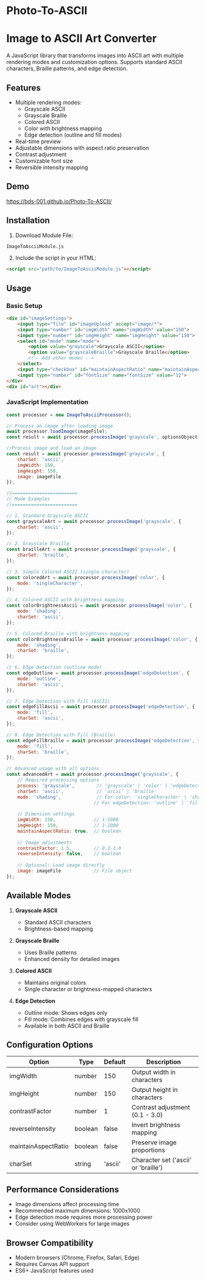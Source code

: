 # Photo-To-ASCII

# Image to ASCII Art Converter

A JavaScript library that transforms images into ASCII art with multiple rendering modes and customization options. Supports standard ASCII characters, Braille patterns, and edge detection.

## Features

- Multiple rendering modes:
  - Grayscale ASCII
  - Grayscale Braille
  - Colored ASCII
  - Color with brightness mapping
  - Edge detection (outline and fill modes)
- Real-time preview
- Adjustable dimensions with aspect ratio preservation
- Contrast adjustment
- Customizable font size
- Reversible intensity mapping

## Demo

https://bds-001.github.io/Photo-To-ASCII/

## Installation

1. Download Module File:
```bash
ImageToAsciiModule.js
```

2. Include the script in your HTML:
```html
<script src="path/to/ImageToAsciiModule.js"></script>
```

## Usage

### Basic Setup

```html
<div id="imageSettings">
    <input type="file" id="imageUpload" accept="image/*">
    <input type="number" id="imgWidth" name="imgWidth" value="150">
    <input type="number" id="imgHeight" name="imgHeight" value="150">
    <select id="mode" name="mode">
        <option value="grayscale">Grayscale ASCII</option>
        <option value="grayscaleBraille">Grayscale Braille</option>
        <!-- Add other modes -->
    </select>
    <input type="checkbox" id="maintainAspectRatio" name="maintainAspectRatio">
    <input type="number" id="fontSize" name="fontSize" value="12">
</div>
<div id="art"></div>
```

### JavaScript Implementation

```javascript
const processor = new ImageToAsciiProcessor();

// Process an image after loading image
await processor.loadImage(imageFile);
const result = await processor.processImage('grayscale', optionsObject);

//Process image and load an image
const result = await processor.processImage('grayscale', {
    charSet: 'ascii',
    imgWidth: 150,
    imgHeight: 150,
    image: imageFile
});

//========================
// Mode Examples
//========================

// 1. Standard Grayscale ASCII
const grayscaleArt = await processor.processImage('grayscale', {
    charSet: 'ascii',
});

// 2. Grayscale Braille
const brailleArt = await processor.processImage('grayscale', {
    charSet: 'braille',
});

// 3. Simple Colored ASCII (single character)
const coloredArt = await processor.processImage('color', {
    mode: 'singleCharacter',
});

// 4. Colored ASCII with brightness mapping
const colorBrightnessAscii = await processor.processImage('color', {
    mode: 'shading',
    charSet: 'ascii',
});

// 5. Colored Braille with brightness mapping
const colorBrightnessBraille = await processor.processImage('color', {
    mode: 'shading',
    charSet: 'braille',
});

// 6. Edge Detection (outline mode)
const edgeOutline = await processor.processImage('edgeDetection', {
    mode: 'outline',
    charSet: 'ascii',
});

// 7. Edge Detection with fill (ASCII)
const edgeFillAscii = await processor.processImage('edgeDetection', {
    mode: 'fill',
    charSet: 'ascii',
});

// 8. Edge Detection with fill (Braille)
const edgeFillBraille = await processor.processImage('edgeDetection', {
    mode: 'fill',
    charSet: 'braille',
});

// Advanced usage with all options
const advancedArt = await processor.processImage('grayscale', {
    // Required processing options
    process: 'grayscale',        // 'grayscale' | 'color' | 'edgeDetection'
    charSet: 'ascii',            // 'ascii' | 'braille'
    mode: 'shading',             // For color: 'singleCharacter' | 'shading'
                                // For edgeDetection: 'outline' | 'fill'
    
    // Dimension settings
    imgWidth: 150,              // 1-1000
    imgHeight: 150,             // 1-1000
    maintainAspectRatio: true,  // boolean
    
    // Image adjustments
    contrastFactor: 1.5,        // 0.1-3.0
    reverseIntensity: false,    // boolean
    
    // Optional: Load image directly
    image: imageFile            // File object
});
```


## Available Modes

1. **Grayscale ASCII**
   - Standard ASCII characters
   - Brightness-based mapping

2. **Grayscale Braille**
   - Uses Braille patterns
   - Enhanced density for detailed images

3. **Colored ASCII**
   - Maintains original colors
   - Single character or brightness-mapped characters

4. **Edge Detection**
   - Outline mode: Shows edges only
   - Fill mode: Combines edges with grayscale fill
   - Available in both ASCII and Braille

## Configuration Options

| Option | Type | Default | Description |
|--------|------|---------|-------------|
| imgWidth | number | 150 | Output width in characters |
| imgHeight | number | 150 | Output height in characters |
| contrastFactor | number | 1 | Contrast adjustment (0.1 - 3.0) |
| reverseIntensity | boolean | false | Invert brightness mapping |
| maintainAspectRatio | boolean | false | Preserve image proportions |
| charSet | string | 'ascii' | Character set ('ascii' or 'braille') |


## Performance Considerations

- Image dimensions affect processing time
- Recommended maximum dimensions: 1000x1000
- Edge detection mode requires more processing power
- Consider using WebWorkers for large images

## Browser Compatibility

- Modern browsers (Chrome, Firefox, Safari, Edge)
- Requires Canvas API support
- ES6+ JavaScript features used